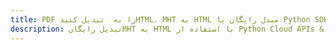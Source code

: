 ---title: PDF را به  تبدیل کنیدHTML، MHT به HTML مبدل رایگان یا Python SDKdescription: تبدیل رایگانMHT به HTML با استفاده از Python Cloud APIs & SDK همچنین اسناد PDF را در Cloud ایجاد، ویرایش و رندر کنید.---